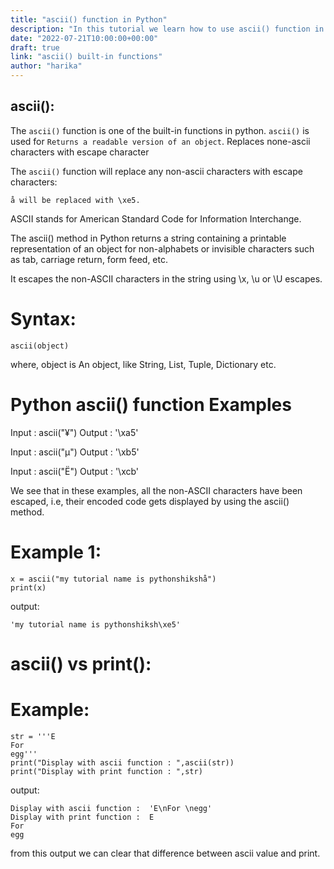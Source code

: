 ```yaml
---
title: "ascii() function in Python"
description: "In this tutorial we learn how to use ascii() function in Python"
date: "2022-07-21T10:00:00+00:00"
draft: true
link: "ascii() built-in functions"
author: "harika"
---
```


## ascii():
The `ascii()` function is one of the built-in functions in python.
`ascii()` is used for `Returns a readable version of an object`. Replaces none-ascii characters with escape character

The `ascii()` function will replace any non-ascii characters with escape characters:

`å will be replaced with \xe5.`

ASCII stands for American Standard Code for Information Interchange.

The ascii() method in Python returns a string containing a printable representation of an object for non-alphabets or invisible characters such as tab, carriage return, form feed, etc. 

It escapes the non-ASCII characters in the string using \x, \u or \U escapes.

# Syntax:
```
ascii(object)
```
where,
object is An object, like String, List, Tuple, Dictionary etc.

# Python ascii() function Examples 

Input : ascii("¥")
Output : '\xa5'

Input : ascii("µ")
Output : '\xb5'

Input : ascii("Ë")
Output : '\xcb'

We see that in these examples, all the non-ASCII characters have been escaped, i.e, their encoded code gets displayed by using the ascii() method.

# Example 1:
```
x = ascii("my tutorial name is pythonshikshå")
print(x)
```
output:
```
'my tutorial name is pythonshiksh\xe5'
```
# ascii() vs print():
# Example:
```
str = '''E
For 
egg'''
print("Display with ascii function : ",ascii(str))
print("Display with print function : ",str)
```
output:
```
Display with ascii function :  'E\nFor \negg'
Display with print function :  E
For
egg
```
from this output we can clear that difference between ascii value and print.



